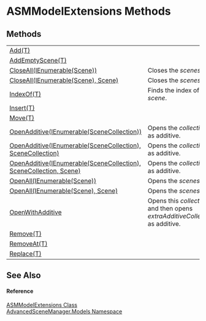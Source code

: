 # ASMModelExtensions Methods




## Methods
<table>
<tr>
<td><a href="M_AdvancedSceneManager_Models_ASMModelExtensions_Add__1">Add(T)</a></td>
<td> </td></tr>
<tr>
<td><a href="M_AdvancedSceneManager_Models_ASMModelExtensions_AddEmptyScene__1">AddEmptyScene(T)</a></td>
<td> </td></tr>
<tr>
<td><a href="M_AdvancedSceneManager_Models_ASMModelExtensions_CloseAll">CloseAll(IEnumerable(Scene))</a></td>
<td>Closes the <em>scenes</em>.</td></tr>
<tr>
<td><a href="M_AdvancedSceneManager_Models_ASMModelExtensions_CloseAll_1">CloseAll(IEnumerable(Scene), Scene)</a></td>
<td>Closes the <em>scenes</em>.</td></tr>
<tr>
<td><a href="M_AdvancedSceneManager_Models_ASMModelExtensions_IndexOf__1">IndexOf(T)</a></td>
<td>Finds the index of <em>scene</em>.</td></tr>
<tr>
<td><a href="M_AdvancedSceneManager_Models_ASMModelExtensions_Insert__1">Insert(T)</a></td>
<td> </td></tr>
<tr>
<td><a href="M_AdvancedSceneManager_Models_ASMModelExtensions_Move__1">Move(T)</a></td>
<td> </td></tr>
<tr>
<td><a href="M_AdvancedSceneManager_Models_ASMModelExtensions_OpenAdditive">OpenAdditive(IEnumerable(SceneCollection))</a></td>
<td>Opens the <em>collections</em> as additive.</td></tr>
<tr>
<td><a href="M_AdvancedSceneManager_Models_ASMModelExtensions_OpenAdditive_1">OpenAdditive(IEnumerable(SceneCollection), SceneCollection)</a></td>
<td>Opens the <em>collections</em> as additive.</td></tr>
<tr>
<td><a href="M_AdvancedSceneManager_Models_ASMModelExtensions_OpenAdditive_2">OpenAdditive(IEnumerable(SceneCollection), SceneCollection, Scene)</a></td>
<td>Opens the <em>collections</em> as additive.</td></tr>
<tr>
<td><a href="M_AdvancedSceneManager_Models_ASMModelExtensions_OpenAll">OpenAll(IEnumerable(Scene))</a></td>
<td>Opens the <em>scenes</em>.</td></tr>
<tr>
<td><a href="M_AdvancedSceneManager_Models_ASMModelExtensions_OpenAll_1">OpenAll(IEnumerable(Scene), Scene)</a></td>
<td>Opens the <em>scenes</em>.</td></tr>
<tr>
<td><a href="M_AdvancedSceneManager_Models_ASMModelExtensions_OpenWithAdditive">OpenWithAdditive</a></td>
<td>Opens this <em>collection</em> and then opens <em>extraAdditiveCollections</em> as additive.</td></tr>
<tr>
<td><a href="M_AdvancedSceneManager_Models_ASMModelExtensions_Remove__1">Remove(T)</a></td>
<td> </td></tr>
<tr>
<td><a href="M_AdvancedSceneManager_Models_ASMModelExtensions_RemoveAt__1">RemoveAt(T)</a></td>
<td> </td></tr>
<tr>
<td><a href="M_AdvancedSceneManager_Models_ASMModelExtensions_Replace__1">Replace(T)</a></td>
<td> </td></tr>
</table>

## See Also


#### Reference
<a href="T_AdvancedSceneManager_Models_ASMModelExtensions">ASMModelExtensions Class</a>  
<a href="N_AdvancedSceneManager_Models">AdvancedSceneManager.Models Namespace</a>  
